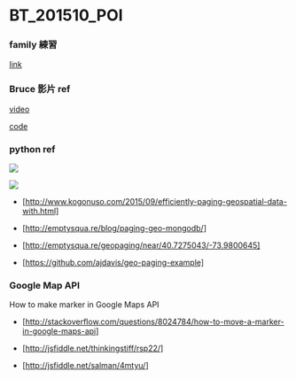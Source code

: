 # BT_201510_POI

### family 練習

[link](http://www.family.com.tw/marketing/inquiry.aspx)

### Bruce 影片 ref

[video](https://t.co/mPEncnNPvI)

[code](https://gist.github.com/xianlin/54dd0495494c6d28731a)


### python ref

![](http://webcodegeeks.javacodegeeks.netdna-cdn.com/wp-content/uploads/2014/11/sidewalk-cafes-table.jpg)

![](http://webcodegeeks.javacodegeeks.netdna-cdn.com/wp-content/uploads/2014/11/sidewalk-cafes-screenshot.jpg)

* [http://www.kogonuso.com/2015/09/efficiently-paging-geospatial-data-with.html]

* [http://emptysqua.re/blog/paging-geo-mongodb/]

* [http://emptysqua.re/geopaging/near/40.7275043/-73.9800645]

* [https://github.com/ajdavis/geo-paging-example]


### Google Map API

How to make marker in Google Maps API

* [http://stackoverflow.com/questions/8024784/how-to-move-a-marker-in-google-maps-api]

* [http://jsfiddle.net/thinkingstiff/rsp22/]

* [http://jsfiddle.net/salman/4mtyu/]
